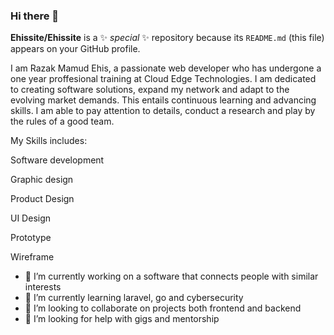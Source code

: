 ### Hi there 👋


**Ehissite/Ehissite** is a ✨ _special_ ✨ repository because its `README.md` (this file) appears on your GitHub profile.

<p>I am Razak Mamud Ehis, a passionate web developer who has undergone a one year proffesional training at Cloud Edge Technologies. I am dedicated to creating software solutions, expand my network and adapt to the evolving market demands. This entails continuous learning and advancing skills. I am able to pay attention to details, conduct a research and play by the rules of a good team.</p>

<p>My Skills includes:

<p>Software development</p>

<p>Graphic design</p>

<p>Product Design</p>

<p>UI Design</p>

<p>Prototype</p>

<p>Wireframe</p>

- 🔭 I’m currently working on a software that connects people with similar interests
- 🌱 I’m currently learning laravel, go and cybersecurity
- 👯 I’m looking to collaborate on projects both frontend and backend
- 🤔 I’m looking for help with gigs and mentorship


